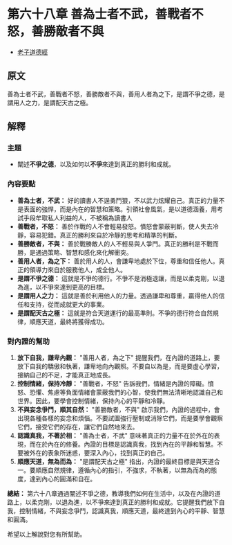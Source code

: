 # 第六十八章 善為士者不武，善戰者不怒，善勝敵者不與
- [老子道德經](https://www.daodejing.org/)


## 原文
善為士者不武，善戰者不怒，善勝敵者不與，善用人者為之下，是謂不爭之德，是謂用人之力，是謂配天古之極。


## 解釋
### 主題
- 闡述**不爭之德**，以及如何以**不爭**來達到真正的勝利和成就。

### 內容要點
*   **善為士者，不武：** 好的讀書人不逞勇鬥狠，不以武力炫耀自己。真正的力量不是表面的強悍，而是內在的智慧和策略。引領社會風氣，是以道德涵養，用考試手段牟取私人利益的人，不被稱為讀書人
*   **善戰者，不怒：** 善於作戰的人不會輕易發怒。憤怒會蒙蔽判斷，使人失去冷靜，容易犯錯。真正的勝利來自於冷靜的思考和精準的判斷。
*   **善勝敵者，不與：** 善於戰勝敵人的人不輕易與人爭鬥。真正的勝利是不戰而勝，是通過策略、智慧和感化來化解衝突。
*   **善用人者，為之下：** 善於用人的人，會謙卑地處於下位，尊重和信任他人。真正的領導力來自於服務他人，成全他人。
*   **是謂不爭之德：** 這就是不爭的德行。不爭不是消極退讓，而是以柔克剛，以退為進，以不爭來達到更高的目標。
*   **是謂用人之力：** 這就是善於利用他人的力量。透過謙卑和尊重，贏得他人的信任和支持，從而成就更大的事業。
*   **是謂配天古之極：** 這就是符合天道運行的最高準則。不爭的德行符合自然規律，順應天道，最終將獲得成功。

### 對內證的幫助
1.  **放下自我，謙卑內觀：** "善用人者，為之下" 提醒我們，在內證的道路上，要放下自我的驕傲和執著，謙卑地向內觀照。不要自以為是，而是要虛心學習，接納自己的不足，才能真正地成長。
2.  **控制情緒，保持冷靜：** "善戰者，不怒" 告訴我們，情緒是內證的障礙。憤怒、恐懼、焦慮等負面情緒會蒙蔽我們的心智，使我們無法清晰地認識自己和世界。因此，要學會控制情緒，保持內心的平靜和冷靜。
3.  **不與妄念爭鬥，順其自然：** "善勝敵者，不與" 啟示我們，內證的過程中，會出現各種各樣的妄念和煩惱。不要試圖強行壓制或消除它們，而是要學會觀察它們，接受它們的存在，讓它們自然地來去。
4.  **認識真我，不著於相：** "善為士者，不武" 意味著真正的力量不在於外在的表現，而在於內在的修養。內證的目標是認識真我，找到內在的平靜和智慧。不要被外在的表象所迷惑，要深入內心，找到真正的自己。
5.  **順應天道，無為而為：** "是謂配天古之極" 指出，內證的最終目標是與天道合一。要順應自然規律，遵循內心的指引，不強求，不執著，以無為而為的態度，達到內心的圓滿和自在。

**總結：**
第六十八章通過闡述不爭之德，教導我們如何在生活中，以及在內證的道路上，以柔克剛，以退為進，以不爭來達到真正的勝利和成就。它提醒我們放下自我，控制情緒，不與妄念爭鬥，認識真我，順應天道，最終達到內心的平靜、智慧和圓滿。

希望以上解說對您有所幫助。